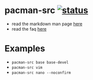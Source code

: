 # pacman-src [![status](https://travis-ci.com/tim241/pacman-src.svg?branch=master)](https://travis-ci.com/tim241/pacman-src)
* read the markdown man page [here](docs/man.md)
* read the faq [here](docs/faq.md)
# Examples
 * `pacman-src base base-devel`
 * `pacman-src vim`
 * `pacman-src nano --noconfirm`
